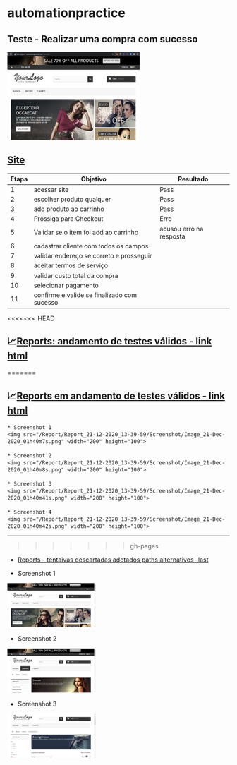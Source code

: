 # automationpractice
## Teste - Realizar uma compra com sucesso
<img src="/img/Automation.png" width="300" height="200">

## [Site](http://automationpractice.com/index.php?)
 
| Etapa |Objetivo                                         | Resultado              |
|-------|-------------------------------------------------|------------------------|
|  1    |acessar site                                     |Pass                    |
|  2    |escolher produto qualquer                        |Pass                    |
|  3    |add produto ao carrinho                          |Pass                    |
|  4    |Prossiga para Checkout                           |Erro                    |
|  5    |Validar se o item foi add ao carrinho            |acusou erro na resposta |
|  6    |cadastrar cliente com todos os campos            |                        |
|  7    |validar endereço se correto e prosseguir         |                        |
|  8    |aceitar termos de serviço                        |                        |
|  9    |validar custo total da compra                    |                        |
|  10   |selecionar pagamento                             |                        |
|  11   |confirme e valide se finalizado com sucesso      |                        |



<<<<<<< HEAD
## :chart_with_upwards_trend:[Reports: andamento de testes válidos - link html](https://gracetorresleite.github.io/automationpractice/Report/Report_21-12-2020_02-23-46/MyReport_21-12-2020_02-23-46.html) 

=======
## :chart_with_upwards_trend:[Reports em andamento de testes válidos - link html](https://gracetorresleite.github.io/automationpractice/Report/Report_21-12-2020_13-39-59/MyReport_21-12-2020_13-39-59.html) 
	
	* Screenshot 1
	<img src="/Report/Report_21-12-2020_13-39-59/Screenshot/Image_21-Dec-2020_01h40m7s.png" width="200" height="100">
	
	* Screenshot 2
	<img src="/Report/Report_21-12-2020_13-39-59/Screenshot/Image_21-Dec-2020_01h40m8s.png" width="200" height="100">
	
	* Screenshot 3
	<img src="/Report/Report_21-12-2020_13-39-59/Screenshot/Image_21-Dec-2020_01h40m41s.png" width="200" height="100">
	
	* Screenshot 4
	<img src="/Report/Report_21-12-2020_13-39-59/Screenshot/Image_21-Dec-2020_01h40m42s.png" width="200" height="100">
	
___
>>>>>>> gh-pages

* [Reports - tentaivas descartadas adotados paths alternativos -last](https://gracetorresleite.github.io/automationpractice/Tentativas/ReportDescart_20-12-2020_23-18-47/MyReportDescart_20-12-2020_23-18-47.html)

* Screenshot 1
<img src="/Tentativas/ReportDescart_20-12-2020_23-18-47/ScreenshotDescart/Image_20-Dec-2020_11h18m55s.png" width="200" height="100">

* Screenshot 2
<img src="/Tentativas/ReportDescart_20-12-2020_23-18-47/ScreenshotDescart/Image_20-Dec-2020_11h18m58s.png" width="200" height="100">

* Screenshot 3
<img src="/Tentativas/ReportDescart_20-12-2020_23-18-47/ScreenshotDescart/Image_20-Dec-2020_11h19m30s.png" width="200" height="100">
